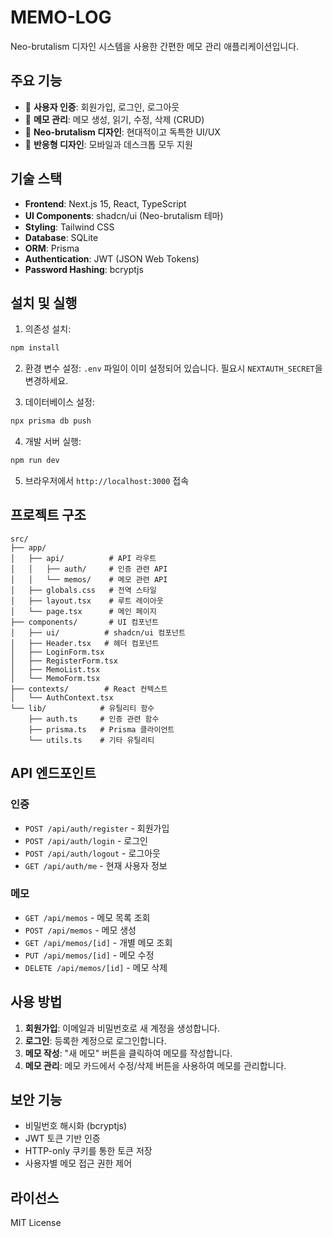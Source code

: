 # MEMO-LOG

Neo-brutalism 디자인 시스템을 사용한 간편한 메모 관리 애플리케이션입니다.

## 주요 기능

- 🔐 **사용자 인증**: 회원가입, 로그인, 로그아웃
- 📝 **메모 관리**: 메모 생성, 읽기, 수정, 삭제 (CRUD)
- 🎨 **Neo-brutalism 디자인**: 현대적이고 독특한 UI/UX
- 📱 **반응형 디자인**: 모바일과 데스크톱 모두 지원

## 기술 스택

- **Frontend**: Next.js 15, React, TypeScript
- **UI Components**: shadcn/ui (Neo-brutalism 테마)
- **Styling**: Tailwind CSS
- **Database**: SQLite
- **ORM**: Prisma
- **Authentication**: JWT (JSON Web Tokens)
- **Password Hashing**: bcryptjs

## 설치 및 실행

1. 의존성 설치:
```bash
npm install
```

2. 환경 변수 설정:
`.env` 파일이 이미 설정되어 있습니다. 필요시 `NEXTAUTH_SECRET`을 변경하세요.

3. 데이터베이스 설정:
```bash
npx prisma db push
```

4. 개발 서버 실행:
```bash
npm run dev
```

5. 브라우저에서 `http://localhost:3000` 접속

## 프로젝트 구조

```
src/
├── app/
│   ├── api/          # API 라우트
│   │   ├── auth/     # 인증 관련 API
│   │   └── memos/    # 메모 관련 API
│   ├── globals.css   # 전역 스타일
│   ├── layout.tsx    # 루트 레이아웃
│   └── page.tsx      # 메인 페이지
├── components/       # UI 컴포넌트
│   ├── ui/          # shadcn/ui 컴포넌트
│   ├── Header.tsx   # 헤더 컴포넌트
│   ├── LoginForm.tsx
│   ├── RegisterForm.tsx
│   ├── MemoList.tsx
│   └── MemoForm.tsx
├── contexts/        # React 컨텍스트
│   └── AuthContext.tsx
└── lib/            # 유틸리티 함수
    ├── auth.ts     # 인증 관련 함수
    ├── prisma.ts   # Prisma 클라이언트
    └── utils.ts    # 기타 유틸리티
```

## API 엔드포인트

### 인증
- `POST /api/auth/register` - 회원가입
- `POST /api/auth/login` - 로그인
- `POST /api/auth/logout` - 로그아웃
- `GET /api/auth/me` - 현재 사용자 정보

### 메모
- `GET /api/memos` - 메모 목록 조회
- `POST /api/memos` - 메모 생성
- `GET /api/memos/[id]` - 개별 메모 조회
- `PUT /api/memos/[id]` - 메모 수정
- `DELETE /api/memos/[id]` - 메모 삭제

## 사용 방법

1. **회원가입**: 이메일과 비밀번호로 새 계정을 생성합니다.
2. **로그인**: 등록한 계정으로 로그인합니다.
3. **메모 작성**: "새 메모" 버튼을 클릭하여 메모를 작성합니다.
4. **메모 관리**: 메모 카드에서 수정/삭제 버튼을 사용하여 메모를 관리합니다.

## 보안 기능

- 비밀번호 해시화 (bcryptjs)
- JWT 토큰 기반 인증
- HTTP-only 쿠키를 통한 토큰 저장
- 사용자별 메모 접근 권한 제어

## 라이선스

MIT License